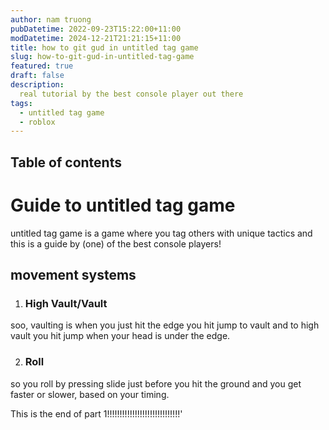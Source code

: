 ```yaml
---
author: nam truong
pubDatetime: 2022-09-23T15:22:00+11:00
modDatetime: 2024-12-21T21:21:15+11:00
title: how to git gud in untitled tag game
slug: how-to-git-gud-in-untitled-tag-game
featured: true
draft: false
description:
  real tutorial by the best console player out there
tags:
  - untitled tag game
  - roblox
---
```


## Table of contents

# Guide to untitled tag game

untitled tag game is a game where you tag others with unique tactics and this is a guide by (one) of the best console players!

## movement systems

1. ### High Vault/Vault
soo, vaulting is when you just hit the edge you hit jump to vault and to high vault you hit jump when your head is under the edge.

2. ### Roll
so you roll by pressing slide just before you hit the ground and you get faster or slower, based on your timing.

This is the end of part 1!!!!!!!!!!!!!!!!!!!!!!!!!!!!!'